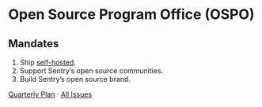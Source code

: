 # Open Source Program Office (OSPO)

## Mandates

1. Ship [self-hosted](https://github.com/getsentry/self-hosted).
2. Support Sentry’s open source communities.
3. Build Sentry’s open source brand.


[Quarterly Plan](https://github.com/getsentry/team-ospo/issues/34) &middot; [All Issues](https://github.com/getsentry/team-ospo/issues)
